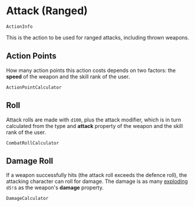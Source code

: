 # Attack (Ranged)

`ActionInfo`

This is the action to be used for ranged attacks, including thrown weapons.

## Action Points

How many action points this action costs depends on two factors: the **speed** of the weapon and the skill rank of the user.


`ActionPointCalculator`

## Roll

Attack rolls are made with `d100`, plus the attack modifier, which is in turn calculated from the type and **attack** property of the weapon and the skill rank of the user.

`CombatRollCalculator`

## Damage Roll

If a weapon successfully hits (the attack roll exceeds the defence roll), the attacking character can roll for damage. The damage is as many [exploding](rule:exploding_dice) `d5!`s as the weapon's **damage** property.

`DamageCalculator`